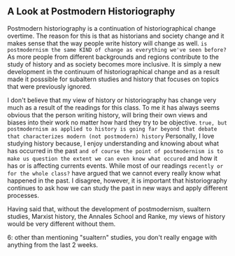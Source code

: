 ## A Look at Postmodern Historiography

Postmodern historiography is a continuation of historiographical change overtime. The reason for this is that as historians and society change and it makes sense that the way people write history will change as well. `is postmodernism the same KIND of change as everything we've seen before?` As more people from different backgrounds and regions contribute to the study of history and as society becomes more inclusive. It is simply a new development in the continuum of historiographical change and as a result made it posssible for subaltern studies and history that focuses on topics that were previously ignored.

I don't believe that my view of history or historiography has change very much as a result of the readings for this class. To me it has always seems obvious that the person writing history, will bring their own views and biases into their work no matter how hard they try to be objective. `true, but postmodernism as applied to history is going far beyond that debate that characterizes modern (not postmodern) history` Personally, I love studying history because, I enjoy understanding and knowing about what has occurred in the past `and of course the point of postmodernism is to make us question the extent we can even know what occured` and how it has or is affecting currents events. While most of our readings `recently or for the whole class?` have argued that we cannot every really know what happened in the past. I disagree, however, it is important that historiography continues to ask how we can study the past in new ways and apply different processes.

Having said that, without the development of postmodernism, sualtern studies, Marxist history, the Annales School and Ranke, my views of history would be very different without them.

6: other than mentioning "sualtern" studies, you don't really engage with anything from the last 2 weeks.
